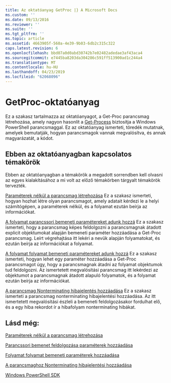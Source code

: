 ```yaml
---
title: Az oktatóanyag GetProc |} A Microsoft Docs
ms.custom: ''
ms.date: 09/13/2016
ms.reviewer: ''
ms.suite: ''
ms.tgt_pltfrm: ''
ms.topic: article
ms.assetid: 4663905f-560a-4e39-9b03-6db2c315c322
caps.latest.revision: 6
ms.openlocfilehash: bbd07a0d0abd30742b7e02482adedae3af43aca4
ms.sourcegitcommit: e7445ba8203da304286c591ff513900ad1c244a4
ms.translationtype: MT
ms.contentlocale: hu-HU
ms.lasthandoff: 04/23/2019
ms.locfileid: "62068096"
---
```

# <a name="getproc-tutorial"></a>GetProc-oktatóanyag

Ez a szakasz tartalmazza az oktatóanyagot, a Get-Proc parancsmag létrehozása, amely nagyon hasonlít a [Get-Process](/powershell/module/Microsoft.PowerShell.Management/Get-Process) biztosítja a Windows PowerShell parancsmaggal. Ez az oktatóanyag ismerteti, töredék mutatnak, amelyek bemutatják, hogyan parancsmagok vannak megvalósítva, és annak magyarázatát, a kódot.

## <a name="topics-in-this-tutorial"></a>Ebben az oktatóanyagban kapcsolatos témakörök

Ebben az oktatóanyagban a témakörök a megadott sorrendben kell olvasni az egyes kialakításához a mi volt az előző témakörben tárgyalt témakörök tervezték.

[Paraméterek nélkül a parancsmag létrehozása](./creating-a-cmdlet-without-parameters.md) Ez a szakasz ismerteti, hogyan hozhat létre olyan parancsmagot, amely adatait kérdezi le a helyi számítógépen, a paraméterek nélkül, és a folyamat ezután beírja az információkat.

[A folyamat parancssori bemeneti paramétereket adunk hozzá](./adding-parameters-that-process-command-line-input.md) Ez a szakasz ismerteti, hogy a parancsmag képes feldolgozni a parancsmagnak átadott explicit objektumokat alapján bemeneti paraméter hozzáadása a Get-Proc parancsmag. Leírt végrehajtása itt lekéri a nevük alapján folyamatokat, és ezután beírja az információkat a folyamat.

[A folyamat folyamat bemeneti paramétereket adunk hozzá](./adding-parameters-that-process-pipeline-input.md) Ez a szakasz ismerteti, hogyan lehet egy paraméter hozzáadása a Get-Proc parancsmagot úgy, hogy a parancsmagnak átadni az folyamat objektumok tud feldolgozni. Az ismertetett megvalósítási parancsmag itt lekérdezi az objektumot a parancsmagnak átadott alapuló folyamatok, és a folyamat ezután beírja az információkat.

[A parancsmag Nonterminating hibajelentés hozzáadása](./adding-non-terminating-error-reporting-to-your-cmdlet.md) Ez a szakasz ismerteti a parancsmag nonterminating hibajelentési hozzáadása. Az itt ismertetett megvalósítási észleli a bemeneti feldolgozásakor fordulhat elő, és a egy hiba rekordot ír a hibafolyam nonterminating hibákat.

## <a name="see-also"></a>Lásd még:

[Paraméterek nélkül a parancsmag létrehozása](./creating-a-cmdlet-without-parameters.md)

[Parancssori bemenet feldolgozása paraméterek hozzáadása](./adding-parameters-that-process-command-line-input.md)

[Folyamat folyamat bemeneti paraméterek hozzáadása](./adding-parameters-that-process-pipeline-input.md)

[A parancsmaghoz Nonterminating hibajelentési hozzáadása](./adding-non-terminating-error-reporting-to-your-cmdlet.md)

[Windows PowerShell SDK](../windows-powershell-reference.md)
